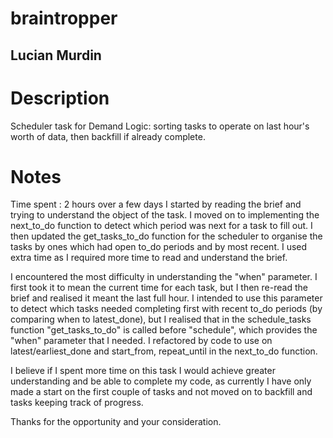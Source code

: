 # braintropper
## Lucian Murdin

# Description

Scheduler task for Demand Logic: sorting tasks to operate on last hour's worth of data, then backfill if already complete.

# Notes

Time spent : 2 hours over a few days
I started by reading the brief and trying to understand the object of the task. I moved on to implementing the next_to_do function to detect which period was next for a task to fill out. I then updated the get_tasks_to_do function for the scheduler to organise the tasks by ones which had open to_do periods and by most recent. I used extra time as I required more time to read and understand the brief.

I encountered the most difficulty in understanding the "when" parameter. I first took it to mean the current time for each task, but I then re-read the brief and realised it meant the last full hour. I intended to use this parameter to detect which tasks needed completing first with recent to_do periods (by comparing when to latest_done), but I realised that in the schedule_tasks function "get_tasks_to_do" is called before "schedule", which provides the "when" parameter that I needed. I refactored by code to use on latest/earliest_done and start_from, repeat_until in the next_to_do function.

I believe if I spent more time on this task I would achieve greater understanding and be able to complete my code, as currently I have only made a start on the first couple of tasks and not moved on to backfill and tasks keeping track of progress.

Thanks for the opportunity and your consideration.